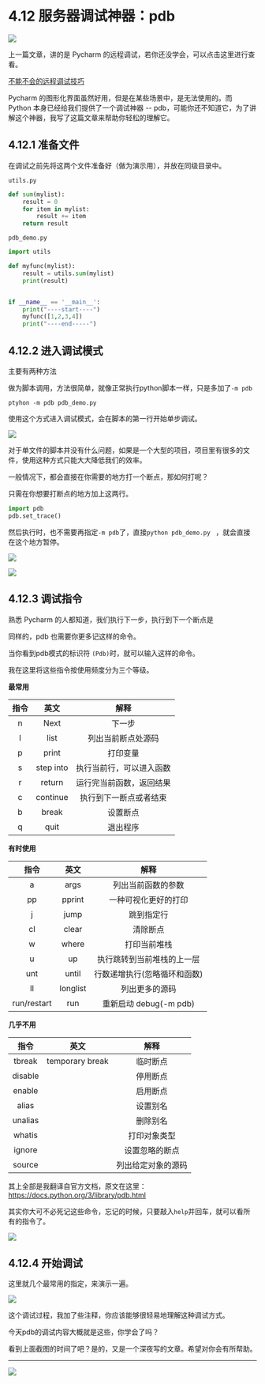 # 4.12 服务器调试神器：pdb

![](http://image.iswbm.com/20200602135014.png)

上一篇文章，讲的是 Pycharm 的远程调试，若你还没学会，可以点击这里进行查看。

[不能不会的远程调试技巧](http://python-online.cn/zh_CN/latest/c04/c04_11.html)

Pycharm 的图形化界面虽然好用，但是在某些场景中，是无法使用的。而 Python 本身已经给我们提供了一个调试神器 -- pdb，可能你还不知道它，为了讲解这个神器，我写了这篇文章来帮助你轻松的理解它。

## 4.12.1 准备文件

在调试之前先将这两个文件准备好（做为演示用），并放在同级目录中。

`utils.py`

```python
def sum(mylist):
    result = 0
    for item in mylist:
        result += item
    return result
```

`pdb_demo.py`

```python
import utils

def myfunc(mylist):
    result = utils.sum(mylist)
    print(result)


if __name__ == '__main__':
    print("----start----")
    myfunc([1,2,3,4])
    print("----end-----")
```



## 4.12.2 进入调试模式

主要有两种方法

做为脚本调用，方法很简单，就像正常执行python脚本一样，只是多加了`-m pdb`

```
ptyhon -m pdb pdb_demo.py
```

使用这个方式进入调试模式，会在脚本的第一行开始单步调试。

![](http://image.python-online.cn/20190118000111.png)

对于单文件的脚本并没有什么问题，如果是一个大型的项目，项目里有很多的文件，使用这种方式只能大大降低我们的效率。

一般情况下，都会直接在你需要的地方打一个断点，那如何打呢？

只需在你想要打断点的地方加上这两行。

```python
import pdb
pdb.set_trace()
```

然后执行时，也不需要再指定`-m pdb`了，直接`python pdb_demo.py ` ，就会直接在这个地方暂停。

![](http://image.python-online.cn/20190118000234.png)

![](http://image.python-online.cn/20190118000557.png)



## 4.12.3 调试指令

熟悉 Pycharm 的人都知道，我们执行下一步，执行到下一个断点是

同样的，pdb 也需要你更多记这样的命令。

当你看到pdb模式的标识符 `(Pdb)`时，就可以输入这样的命令。

我在这里将这些指令按使用频度分为三个等级。



**最常用**

| 指令 |   英文    |           解释           |
| :--: | :-------: | :----------------------: |
|  n   |   Next    |          下一步          |
|  l   |   list    |    列出当前断点处源码    |
|  p   |   print   |         打印变量         |
|  s   | step into | 执行当前行，可以进入函数 |
|  r   |  return   | 运行完当前函数，返回结果 |
|  c   | continue  |  执行到下一断点或者结束  |
|  b   |   break   |         设置断点         |
|  q   |   quit    |         退出程序         |

**有时使用**

|    指令     |   英文   |             解释             |
| :---------: | :------: | :--------------------------: |
|      a      |   args   |      列出当前函数的参数      |
|     pp      |  pprint  |     一种可视化更好的打印     |
|      j      |   jump   |          跳到指定行          |
|     cl      |  clear   |           清除断点           |
|      w      |  where   |         打印当前堆栈         |
|      u      |    up    |  执行跳转到当前堆栈的上一层  |
|     unt     |  until   | 行数递增执行(忽略循环和函数) |
|     ll      | longlist |        列出更多的源码        |
| run/restart |   run    |    重新启动 debug(-m pdb)    |

**几乎不用**

|  指令   |      英文       |        解释        |
| :-----: | :-------------: | :----------------: |
| tbreak  | temporary break |      临时断点      |
| disable |                 |      停用断点      |
| enable  |                 |      启用断点      |
|  alias  |                 |      设置别名      |
| unalias |                 |      删除别名      |
| whatis  |                 |    打印对象类型    |
| ignore  |                 |   设置忽略的断点   |
| source  |                 | 列出给定对象的源码 |

其上全部是我翻译自官方文档，原文在这里：https://docs.python.org/3/library/pdb.html

其实你大可不必死记这些命令，忘记的时候，只要敲入`help`并回车，就可以看所有的指令了。

![](http://image.python-online.cn/20190118083809.png)



## 4.12.4 开始调试

这里就几个最常用的指定，来演示一遍。

![](http://image.python-online.cn/20190118005507.png)



这个调试过程，我加了些注释，你应该能够很轻易地理解这种调试方式。

今天pdb的调试内容大概就是这些，你学会了吗？

看到上面截图的时间了吧？是的，又是一个深夜写的文章。希望对你会有所帮助。

------

![](http://image.iswbm.com/20200607174235.png)

